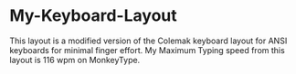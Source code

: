 # My-Keyboard-Layout
This layout is a modified version of the Colemak keyboard layout for ANSI keyboards for minimal finger effort.
My Maximum Typing speed from this layout is 116 wpm on MonkeyType. 
